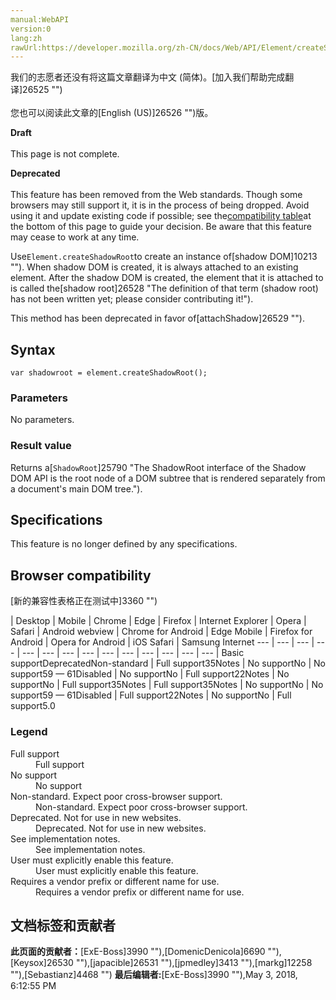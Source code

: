 ```yaml
---
manual:WebAPI
version:0
lang:zh
rawUrl:https://developer.mozilla.org/zh-CN/docs/Web/API/Element/createShadowRoot
---
```




<bdi>我们的志愿者还没有将这篇文章翻译为<bdi>中文 (简体)</bdi>。[加入我们帮助完成翻译]26525 "")<br></br>您也可以阅读此文章的[English (US)]26526 "")版。</bdi>






**Draft**<br></br>This page is not complete.




**Deprecated**<br></br>This feature has been removed from the Web standards. Though some browsers may still support it, it is in the process of being dropped. Avoid using it and update existing code if possible; see the[compatibility table](%10212#Browser_compatibility "")at the bottom of this page to guide your decision. Be aware that this feature may cease to work at any time.




Use`Element.createShadowRoot`to create an instance of[shadow DOM]10213 ""). When shadow DOM is created, it is always attached to an existing element. After the shadow DOM is created, the element that it is attached to is called the[shadow root]26528 "The definition of that term (shadow root) has not been written yet; please consider contributing it!").



This method has been deprecated in favor of[attachShadow]26529 "").



## Syntax<a name="Syntax"></a>

```
var shadowroot = element.createShadowRoot(); 

```

### Parameters<a name="Parameters"></a>


No parameters.


### Result value<a name="Result_value"></a>


Returns a[`ShadowRoot`]25790 "The ShadowRoot interface of the Shadow DOM API is the root node of a DOM subtree that is rendered separately from a document's main DOM tree.").


## Specifications<a name="Specifications"></a>


This feature is no longer defined by any specifications.


## Browser compatibility<a name="Browser_compatibility"></a>
[新的兼容性表格正在测试中<i></i>]3360 "")

 | <abbr>Desktop<i></i></abbr> | <abbr>Mobile<i></i></abbr> 
 | <abbr>Chrome<i></i></abbr> | <abbr>Edge<i></i></abbr> | <abbr>Firefox<i></i></abbr> | <abbr>Internet Explorer<i></i></abbr> | <abbr>Opera<i></i></abbr> | <abbr>Safari<i></i></abbr> | <abbr>Android webview<i></i></abbr> | <abbr>Chrome for Android<i></i></abbr> | <abbr>Edge Mobile<i></i></abbr> | <abbr>Firefox for Android<i></i></abbr> | <abbr>Opera for Android<i></i></abbr> | <abbr>iOS Safari<i></i></abbr> | <abbr>Samsung Internet<i></i></abbr> 
 ---  |  ---  |  ---  |  ---  |  ---  |  ---  |  ---  |  ---  |  ---  |  ---  |  ---  |  ---  |  ---  |  ---  | 
Basic support<abbr>Deprecated<i></i></abbr><abbr>Non-standard<i></i></abbr> | <abbr>Full support</abbr>35<abbr>Notes<i></i></abbr> | <abbr>No support</abbr>No | <abbr>No support</abbr>59 — 61<abbr>Disabled<i></i></abbr> | <abbr>No support</abbr>No | <abbr>Full support</abbr>22<abbr>Notes<i></i></abbr> | <abbr>No support</abbr>No | <abbr>Full support</abbr>35<abbr>Notes<i></i></abbr> | <abbr>Full support</abbr>35<abbr>Notes<i></i></abbr> | <abbr>No support</abbr>No | <abbr>No support</abbr>59 — 61<abbr>Disabled<i></i></abbr> | <abbr>Full support</abbr>22<abbr>Notes<i></i></abbr> | <abbr>No support</abbr>No | <abbr>Full support</abbr>5.0 


### Legend<a name="Legend"></a>
<dl><dt id=''><abbr>Full support</abbr></dt><dd>Full support</dd><dt id=''><abbr>No support</abbr></dt><dd>No support</dd><dt id=''><abbr>Non-standard. Expect poor cross-browser support.<i></i></abbr></dt><dd>Non-standard. Expect poor cross-browser support.</dd><dt id=''><abbr>Deprecated. Not for use in new websites.<i></i></abbr></dt><dd>Deprecated. Not for use in new websites.</dd><dt id=''><abbr>See implementation notes.<i></i></abbr></dt><dd>See implementation notes.</dd><dt id=''><abbr>User must explicitly enable this feature.<i></i></abbr></dt><dd>User must explicitly enable this feature.</dd><dt id=''><abbr>Requires a vendor prefix or different name for use.<i></i></abbr></dt><dd>Requires a vendor prefix or different name for use.</dd></dl>



## 文档标签和贡献者
**此页面的贡献者：**[ExE-Boss]3990 ""),[DomenicDenicola]6690 ""),[Keysox]26530 ""),[japacible]26531 ""),[jpmedley]3413 ""),[markg]12258 ""),[Sebastianz]4468 "")
**最后编辑者:**[ExE-Boss]3990 ""),<time>May 3, 2018, 6:12:55 PM</time>


